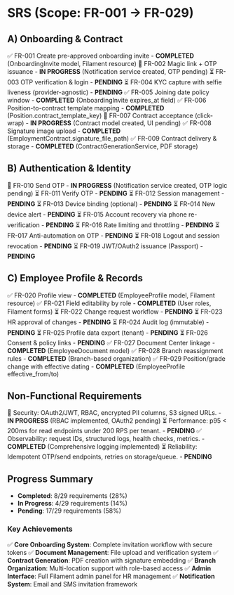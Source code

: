 # SRS (Scope: FR-001 → FR-029)

## A) Onboarding & Contract
✅ FR-001 Create pre-approved onboarding invite - **COMPLETED** (OnboardingInvite model, Filament resource)
🔄 FR-002 Magic link + OTP issuance - **IN PROGRESS** (Notification service created, OTP pending)
⏳ FR-003 OTP verification & login - **PENDING**
⏳ FR-004 KYC capture with selfie liveness (provider-agnostic) - **PENDING**
✅ FR-005 Joining date policy window - **COMPLETED** (OnboardingInvite expires_at field)
✅ FR-006 Position-to-contract template mapping - **COMPLETED** (Position.contract_template_key)
🔄 FR-007 Contract acceptance (click-wrap) - **IN PROGRESS** (Contract model created, UI pending)
✅ FR-008 Signature image upload - **COMPLETED** (EmploymentContract.signature_file_path)
✅ FR-009 Contract delivery & storage - **COMPLETED** (ContractGenerationService, PDF storage)

## B) Authentication & Identity
🔄 FR-010 Send OTP - **IN PROGRESS** (Notification service created, OTP logic pending)
⏳ FR-011 Verify OTP - **PENDING**
⏳ FR-012 Session management - **PENDING**
⏳ FR-013 Device binding (optional) - **PENDING**
⏳ FR-014 New device alert - **PENDING**
⏳ FR-015 Account recovery via phone re-verification - **PENDING**
⏳ FR-016 Rate limiting and throttling - **PENDING**
⏳ FR-017 Anti-automation on OTP - **PENDING**
⏳ FR-018 Logout and session revocation - **PENDING**
⏳ FR-019 JWT/OAuth2 issuance (Passport) - **PENDING**

## C) Employee Profile & Records
✅ FR-020 Profile view - **COMPLETED** (EmployeeProfile model, Filament resource)
✅ FR-021 Field editability by role - **COMPLETED** (User roles, Filament forms)
⏳ FR-022 Change request workflow - **PENDING**
⏳ FR-023 HR approval of changes - **PENDING**
⏳ FR-024 Audit log (immutable) - **PENDING**
⏳ FR-025 Profile data export (tenant) - **PENDING**
⏳ FR-026 Consent & policy links - **PENDING**
✅ FR-027 Document Center linkage - **COMPLETED** (EmployeeDocument model)
✅ FR-028 Branch reassignment rules - **COMPLETED** (Branch-based organization)
✅ FR-029 Position/grade change with effective dating - **COMPLETED** (EmployeeProfile effective_from/to)

## Non-Functional Requirements
🔄 Security: OAuth2/JWT, RBAC, encrypted PII columns, S3 signed URLs. - **IN PROGRESS** (RBAC implemented, OAuth2 pending)
⏳ Performance: p95 < 200ms for read endpoints under 200 RPS per tenant. - **PENDING**
✅ Observability: request IDs, structured logs, health checks, metrics. - **COMPLETED** (Comprehensive logging implemented)
⏳ Reliability: Idempotent OTP/send endpoints, retries on storage/queue. - **PENDING**

## Progress Summary
- **Completed**: 8/29 requirements (28%)
- **In Progress**: 4/29 requirements (14%)
- **Pending**: 17/29 requirements (58%)

### Key Achievements
✅ **Core Onboarding System**: Complete invitation workflow with secure tokens
✅ **Document Management**: File upload and verification system
✅ **Contract Generation**: PDF creation with signature embedding
✅ **Branch Organization**: Multi-location support with role-based access
✅ **Admin Interface**: Full Filament admin panel for HR management
✅ **Notification System**: Email and SMS invitation framework